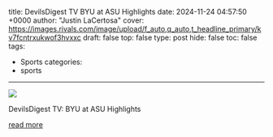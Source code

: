 title: DevilsDigest TV BYU at ASU Highlights
date: 2024-11-24 04:57:50 +0000
author: "Justin LaCertosa"
cover: https://images.rivals.com/image/upload/f_auto,q_auto,t_headline_primary/kv7fcntrxukwof3hvxxc
draft: false
top: false
type: post
hide: false
toc: false
tags:
  - Sports
categories:
  - sports
---

![](https://images.rivals.com/image/upload/f_auto,q_auto,t_headline_primary/kv7fcntrxukwof3hvxxc)

DevilsDigest TV: BYU at ASU Highlights

[read more](https://arizonastate.rivals.com/news/devilsdigest-tv-byu-at-asu-highlights)
